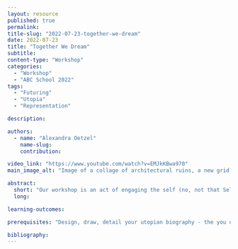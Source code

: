 ```yaml
---
layout: resource
published: true
permalink:
title-slug: "2022-07-23-together-we-dream"
date: 2022-07-23
title: "Together We Dream"
subtitle:
content-type: "Workshop"
categories:
  - "Workshop"
  - "ABC School 2022"
tags:
  - "Futuring"
  - "Utopia"
  - "Representation"

description:

authors:
  - name: "Alexandra Oetzel"
    name-slug:
    contribution:

video_link: "https://www.youtube.com/watch?v=EMJkKBwa970"
main_image_alt: "Image of a collage of architectural ruins, a new grid infrastructure, and figures from antiquity wearing robes."

abstract:
  short: "​Our workshop is an act of engaging the self (no, not that Self) where you must design, draw, detail your utopian biography. Our work will explore individual ambitions as we attempt to author our professional lives and explore methods of alternative practice that have existed in the past and today. Prior to meeting, we ask that you complete your biography according to the guiding questions set forth in our workshop assignment plan. Additional, optional readings can also be found in the library."
  long:

learning-outcomes:

prerequisites: "​Design, draw, detail your utopian biography - the you of 2030, unrestricted by realities. If you choose to represent your utopian biography through image, please provide accompanying text. We suggest a word limit between 250-750 words, even fewer if you’re supplementing with image(s). Let your creative juices flow, pick your medium of choice, and have fun!"

bibliography:
---
```


